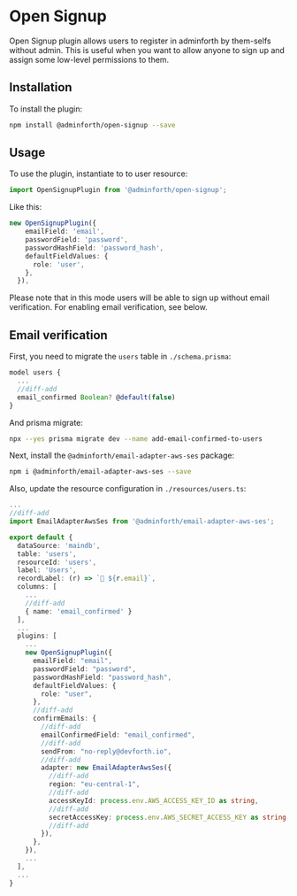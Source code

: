 # Open Signup

Open Signup plugin allows users to register in adminforth by them-selfs without admin. 
This is useful when you want to allow anyone to sign up and assign some low-level permissions to them.

## Installation

To install the plugin:

```bash
npm install @adminforth/open-signup --save
```


## Usage

To use the plugin, instantiate to to user resource:

```typescript title="./resources/user.ts"
import OpenSignupPlugin from '@adminforth/open-signup';
```

Like this:

```typescript title="./resources/user.ts"
new OpenSignupPlugin({
    emailField: 'email',
    passwordField: 'password',
    passwordHashField: 'password_hash',
    defaultFieldValues: {
      role: 'user',
    },
  }),
```

Please note that in this mode users will be able to sign up without email verification. For enabling email verification, see below.

## Email verification

First, you need to migrate the `users` table in `./schema.prisma`:

```ts title='./schema.prisma'
model users {
  ...
  //diff-add
  email_confirmed Boolean? @default(false)
}
```

And prisma migrate:

```bash
npx --yes prisma migrate dev --name add-email-confirmed-to-users
```

Next, install the `@adminforth/email-adapter-aws-ses` package:

```bash
npm i @adminforth/email-adapter-aws-ses --save
```

Also, update the resource configuration in `./resources/users.ts`:

```ts title='./resources/users.ts'
...
//diff-add
import EmailAdapterAwsSes from '@adminforth/email-adapter-aws-ses';

export default {
  dataSource: 'maindb',
  table: 'users',
  resourceId: 'users',
  label: 'Users',
  recordLabel: (r) => `👤 ${r.email}`,
  columns: [
    ...
    //diff-add
    { name: 'email_confirmed' }
  ],
  ...
  plugins: [
    ...
    new OpenSignupPlugin({
      emailField: "email",
      passwordField: "password",
      passwordHashField: "password_hash",
      defaultFieldValues: {
        role: "user",
      },
      //diff-add
      confirmEmails: {
        //diff-add
        emailConfirmedField: "email_confirmed",
        //diff-add
        sendFrom: "no-reply@devforth.io",
        //diff-add
        adapter: new EmailAdapterAwsSes({
          //diff-add
          region: "eu-central-1",
          //diff-add
          accessKeyId: process.env.AWS_ACCESS_KEY_ID as string,
          //diff-add
          secretAccessKey: process.env.AWS_SECRET_ACCESS_KEY as string,
          //diff-add
        }),
      },
    }),
    ...
  ],
  ...
}
```